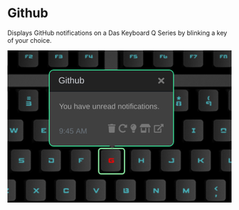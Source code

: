 # Github

Displays GitHub notifications on a Das Keyboard Q Series by blinking a key of your choice.

![Github on a Das Keybaord Q](assets/image.png "Q Github")
